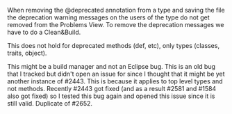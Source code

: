 When removing the @deprecated annotation from a type and saving the file the deprecation warning messages on the users of the type do not get removed from the Problems View. To remove the deprecation messages we have to do a Clean&Build.

This does not hold for deprecated methods (def, etc), only types (classes, traits, object).

This might be a build manager and not an Eclipse bug.
This is an old bug that I tracked but didn't open an issue for since I thought that it might be yet another instance of #2443. This is because it applies to top level types and not methods. Recently #2443 got fixed (and as a result #2581 and #1584 also got fixed) so I tested this bug again and opened this issue since it is still valid.
Duplicate of #2652.
